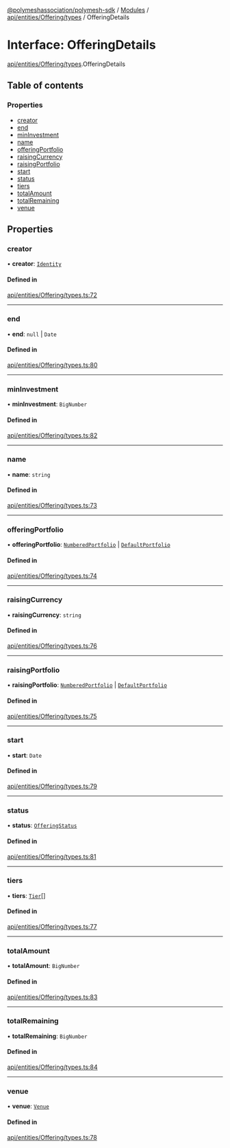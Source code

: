 [@polymeshassociation/polymesh-sdk](../README.md) / [Modules](../modules.md) / [api/entities/Offering/types](../modules/api_entities_Offering_types.md) / OfferingDetails

# Interface: OfferingDetails

[api/entities/Offering/types](../modules/api_entities_Offering_types.md).OfferingDetails

## Table of contents

### Properties

- [creator](api_entities_Offering_types.OfferingDetails.md#creator)
- [end](api_entities_Offering_types.OfferingDetails.md#end)
- [minInvestment](api_entities_Offering_types.OfferingDetails.md#mininvestment)
- [name](api_entities_Offering_types.OfferingDetails.md#name)
- [offeringPortfolio](api_entities_Offering_types.OfferingDetails.md#offeringportfolio)
- [raisingCurrency](api_entities_Offering_types.OfferingDetails.md#raisingcurrency)
- [raisingPortfolio](api_entities_Offering_types.OfferingDetails.md#raisingportfolio)
- [start](api_entities_Offering_types.OfferingDetails.md#start)
- [status](api_entities_Offering_types.OfferingDetails.md#status)
- [tiers](api_entities_Offering_types.OfferingDetails.md#tiers)
- [totalAmount](api_entities_Offering_types.OfferingDetails.md#totalamount)
- [totalRemaining](api_entities_Offering_types.OfferingDetails.md#totalremaining)
- [venue](api_entities_Offering_types.OfferingDetails.md#venue)

## Properties

### creator

• **creator**: [`Identity`](../classes/api_entities_Identity.Identity.md)

#### Defined in

[api/entities/Offering/types.ts:72](https://github.com/PolymathNetwork/polymesh-sdk/blob/31dfa0dc/src/api/entities/Offering/types.ts#L72)

___

### end

• **end**: ``null`` \| `Date`

#### Defined in

[api/entities/Offering/types.ts:80](https://github.com/PolymathNetwork/polymesh-sdk/blob/31dfa0dc/src/api/entities/Offering/types.ts#L80)

___

### minInvestment

• **minInvestment**: `BigNumber`

#### Defined in

[api/entities/Offering/types.ts:82](https://github.com/PolymathNetwork/polymesh-sdk/blob/31dfa0dc/src/api/entities/Offering/types.ts#L82)

___

### name

• **name**: `string`

#### Defined in

[api/entities/Offering/types.ts:73](https://github.com/PolymathNetwork/polymesh-sdk/blob/31dfa0dc/src/api/entities/Offering/types.ts#L73)

___

### offeringPortfolio

• **offeringPortfolio**: [`NumberedPortfolio`](../classes/api_entities_NumberedPortfolio.NumberedPortfolio.md) \| [`DefaultPortfolio`](../classes/api_entities_DefaultPortfolio.DefaultPortfolio.md)

#### Defined in

[api/entities/Offering/types.ts:74](https://github.com/PolymathNetwork/polymesh-sdk/blob/31dfa0dc/src/api/entities/Offering/types.ts#L74)

___

### raisingCurrency

• **raisingCurrency**: `string`

#### Defined in

[api/entities/Offering/types.ts:76](https://github.com/PolymathNetwork/polymesh-sdk/blob/31dfa0dc/src/api/entities/Offering/types.ts#L76)

___

### raisingPortfolio

• **raisingPortfolio**: [`NumberedPortfolio`](../classes/api_entities_NumberedPortfolio.NumberedPortfolio.md) \| [`DefaultPortfolio`](../classes/api_entities_DefaultPortfolio.DefaultPortfolio.md)

#### Defined in

[api/entities/Offering/types.ts:75](https://github.com/PolymathNetwork/polymesh-sdk/blob/31dfa0dc/src/api/entities/Offering/types.ts#L75)

___

### start

• **start**: `Date`

#### Defined in

[api/entities/Offering/types.ts:79](https://github.com/PolymathNetwork/polymesh-sdk/blob/31dfa0dc/src/api/entities/Offering/types.ts#L79)

___

### status

• **status**: [`OfferingStatus`](api_entities_Offering_types.OfferingStatus.md)

#### Defined in

[api/entities/Offering/types.ts:81](https://github.com/PolymathNetwork/polymesh-sdk/blob/31dfa0dc/src/api/entities/Offering/types.ts#L81)

___

### tiers

• **tiers**: [`Tier`](api_entities_Offering_types.Tier.md)[]

#### Defined in

[api/entities/Offering/types.ts:77](https://github.com/PolymathNetwork/polymesh-sdk/blob/31dfa0dc/src/api/entities/Offering/types.ts#L77)

___

### totalAmount

• **totalAmount**: `BigNumber`

#### Defined in

[api/entities/Offering/types.ts:83](https://github.com/PolymathNetwork/polymesh-sdk/blob/31dfa0dc/src/api/entities/Offering/types.ts#L83)

___

### totalRemaining

• **totalRemaining**: `BigNumber`

#### Defined in

[api/entities/Offering/types.ts:84](https://github.com/PolymathNetwork/polymesh-sdk/blob/31dfa0dc/src/api/entities/Offering/types.ts#L84)

___

### venue

• **venue**: [`Venue`](../classes/api_entities_Venue.Venue.md)

#### Defined in

[api/entities/Offering/types.ts:78](https://github.com/PolymathNetwork/polymesh-sdk/blob/31dfa0dc/src/api/entities/Offering/types.ts#L78)

